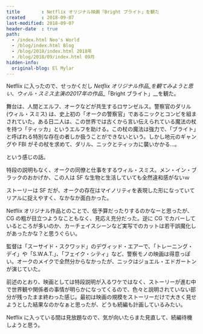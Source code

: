 ```yaml
---
title        : Netflix オリジナル映画「Bright ブライト」を観た
created      : 2018-09-07
last-modified: 2018-09-07
header-date  : true
path:
  - /index.html Neo's World
  - /blog/index.html Blog
  - /blog/2018/index.html 2018年
  - /blog/2018/09/index.html 09月
hidden-info:
  original-blog: El Mylar
---
```


Netflix に入ったので、せっかくだし _Netflix オリジナル作品_を観てみようと思い、ウィル・スミス主演の2017年の作品__「Bright ブライト」__を観た。

舞台は、人間とエルフ、オークなどが共生するロサンゼルス。警察官のダリル (ウィル・スミス) は、史上初の「オークの警察官」であるニックとコンビを組まされていた。ある日二人は、この世界では古くから言い伝えられている魔法の杖を持つ「ティッカ」というエルフを助ける。この杖の魔法は強力で、「ブライト」と呼ばれる特別な存在の者しか扱うことができないという。しかし地元のギャングや FBI がその杖を求めて、ダリル、ニックとティッカに襲いかかる…。

という感じの話。

特段の説明もなく、オークの同僚と仕事をするウィル・スミス。メン・イン・ブラックのおかげか、この人は SF な生物と生活していても全然違和感がないｗ

ストーリーは SF だが、オークの存在はマイノリティを表現した形になっていてリアルに捉えやすく、なかなか面白かった。

Netflix オリジナル作品とのことで、低予算だったりするのかなーと思ったが、CG の粗が目立つようなこともなく、見応え充分だった。逆に CG でカバーしているところが多いのか、カーチェイスシーンなど実写でのカットは若干誤魔化しがあったかな？と思うぐらい。

監督は「スーサイド・スクワッド」のデヴィッド・エアーで、「トレーニング・デイ」や「S.W.A.T.」、「フェイク・シティ」など、警察モノの映画は得意っぽい。オークのメイクで全然分からなかったが、ニックはジョエル・エドガートンが演じていた。

前述のとおり、映画としては特段説明が入るワケではなく、ストーリーが進む中で世界観や関係者の事情が明らかになってくるので、色々と説明されていない部分が残ったまま終わった感じ。最初は映画の規模をストーリーだけで大きく見せようとした結果なのかなぁと思ったが、どうも続編も計画しているみたい。

Netflix に入っている間は見放題なので、気が向いたらまた見直して、続編待機しようと思う。
